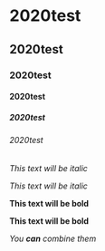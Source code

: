 # 2020test
## 2020test
### 2020test
#### 2020test
##### 2020test
###### 2020test

*This text will be italic*

_This text will be italic_

**This text will be bold**

__This text will be bold__

*You **can** combine them*
